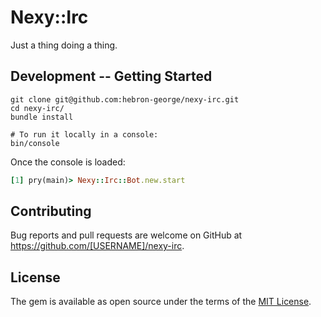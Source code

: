 # Nexy::Irc
Just a thing doing a thing.

## Development -- Getting Started

```shell
git clone git@github.com:hebron-george/nexy-irc.git
cd nexy-irc/
bundle install

# To run it locally in a console:
bin/console  
```

Once the console is loaded:

```ruby                                                  
[1] pry(main)> Nexy::Irc::Bot.new.start
```

## Contributing

Bug reports and pull requests are welcome on GitHub at https://github.com/[USERNAME]/nexy-irc.

## License

The gem is available as open source under the terms of the [MIT License](https://opensource.org/licenses/MIT).
